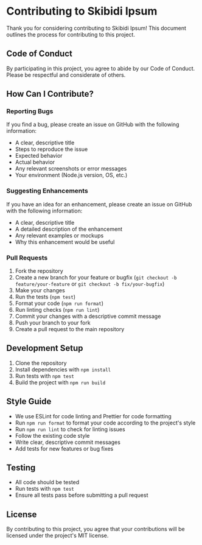 # Contributing to Skibidi Ipsum

Thank you for considering contributing to Skibidi Ipsum! This document outlines the process for contributing to this project.

## Code of Conduct

By participating in this project, you agree to abide by our Code of Conduct. Please be respectful and considerate of others.

## How Can I Contribute?

### Reporting Bugs

If you find a bug, please create an issue on GitHub with the following information:

- A clear, descriptive title
- Steps to reproduce the issue
- Expected behavior
- Actual behavior
- Any relevant screenshots or error messages
- Your environment (Node.js version, OS, etc.)

### Suggesting Enhancements

If you have an idea for an enhancement, please create an issue on GitHub with the following information:

- A clear, descriptive title
- A detailed description of the enhancement
- Any relevant examples or mockups
- Why this enhancement would be useful

### Pull Requests

1. Fork the repository
2. Create a new branch for your feature or bugfix (`git checkout -b feature/your-feature` or `git checkout -b fix/your-bugfix`)
3. Make your changes
4. Run the tests (`npm test`)
5. Format your code (`npm run format`)
6. Run linting checks (`npm run lint`)
7. Commit your changes with a descriptive commit message
8. Push your branch to your fork
9. Create a pull request to the main repository

## Development Setup

1. Clone the repository
2. Install dependencies with `npm install`
3. Run tests with `npm test`
4. Build the project with `npm run build`

## Style Guide

- We use ESLint for code linting and Prettier for code formatting
- Run `npm run format` to format your code according to the project's style
- Run `npm run lint` to check for linting issues
- Follow the existing code style
- Write clear, descriptive commit messages
- Add tests for new features or bug fixes

## Testing

- All code should be tested
- Run tests with `npm test`
- Ensure all tests pass before submitting a pull request

## License

By contributing to this project, you agree that your contributions will be licensed under the project's MIT license. 
